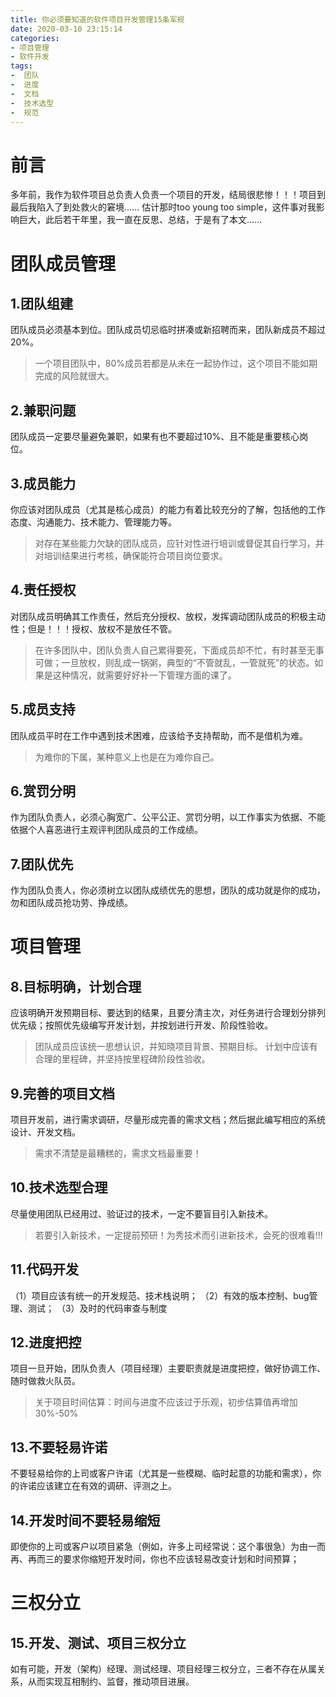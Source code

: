 ```yaml
---
title: 你必须要知道的软件项目开发管理15条军规
date: 2020-03-10 23:15:14
categories:
- 项目管理
- 软件开发
tags: 
-  团队
-  进度
-  文档
-  技术选型
-  规范
---
```


# 前言
多年前，我作为软件项目总负责人负责一个项目的开发，结局很悲惨！！！项目到最后我陷入了到处救火的窘境......
估计那时too young  too simple，这件事对我影响巨大，此后若干年里，我一直在反思、总结，于是有了本文......


# 团队成员管理

## 1.团队组建
团队成员必须基本到位。团队成员切忌临时拼凑或新招聘而来，团队新成员不超过20%。
>一个项目团队中，80%成员若都是从未在一起协作过，这个项目不能如期完成的风险就很大。

## 2.兼职问题
团队成员一定要尽量避免兼职，如果有也不要超过10%、且不能是重要核心岗位。
## 3.成员能力
你应该对团队成员（尤其是核心成员）的能力有着比较充分的了解，包括他的工作态度、沟通能力、技术能力、管理能力等。
>对存在某些能力欠缺的团队成员，应针对性进行培训或督促其自行学习，并对培训结果进行考核，确保能符合项目岗位要求。

## 4.责任授权
对团队成员明确其工作责任，然后充分授权、放权，发挥调动团队成员的积极主动性；但是！！！授权、放权不是放任不管。
>在许多团队中，团队负责人自己累得要死，下面成员却不忙，有时甚至无事可做；一旦放权，则乱成一锅粥，典型的“不管就乱，一管就死”的状态。如果是这种情况，就需要好好补一下管理方面的课了。

## 5.成员支持
团队成员平时在工作中遇到技术困难，应该给予支持帮助，而不是借机为难。
>为难你的下属，某种意义上也是在为难你自己。

## 6.赏罚分明
作为团队负责人，必须心胸宽广、公平公正、赏罚分明，以工作事实为依据、不能依据个人喜恶进行主观评判团队成员的工作成绩。
## 7.团队优先
作为团队负责人，你必须树立以团队成绩优先的思想，团队的成功就是你的成功，勿和团队成员抢功劳、挣成绩。

# 项目管理
## 8.目标明确，计划合理
应该明确开发预期目标、要达到的结果，且要分清主次，对任务进行合理划分排列优先级；按照优先级编写开发计划，并按划进行开发、阶段性验收。
>团队成员应该统一思想认识，并知晓项目背景、预期目标。
>计划中应该有合理的里程碑，并坚持按里程碑阶段性验收。

## 9.完善的项目文档
项目开发前，进行需求调研，尽量形成完善的需求文档；然后据此编写相应的系统设计、开发文档。
>需求不清楚是最糟糕的，需求文档最重要！

## 10.技术选型合理
尽量使用团队已经用过、验证过的技术，一定不要盲目引入新技术。
>若要引入新技术，一定提前预研！为秀技术而引进新技术，会死的很难看!!!

## 11.代码开发
（1）项目应该有统一的开发规范、技术栈说明；
（2）有效的版本控制、bug管理、测试；
（3）及时的代码审查与制度

## 12.进度把控
项目一旦开始，团队负责人（项目经理）主要职责就是进度把控，做好协调工作、随时做救火队员。
>关于项目时间估算：时间与进度不应该过于乐观，初步估算值再增加30%-50%

## 13.不要轻易许诺
不要轻易给你的上司或客户许诺（尤其是一些模糊、临时起意的功能和需求），你的许诺应该建立在有效的调研、评测之上。
## 14.开发时间不要轻易缩短
即使你的上司或客户以项目紧急（例如，许多上司经常说：这个事很急）为由一而再、再而三的要求你缩短开发时间，你也不应该轻易改变计划和时间预算；

# 三权分立
## 15.开发、测试、项目三权分立
如有可能，开发（架构）经理、测试经理、项目经理三权分立，三者不存在从属关系，从而实现互相制约、监督，推动项目进展。


